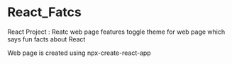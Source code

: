 # React_Fatcs

React Project : Reatc web page features toggle theme for web page which says fun facts about React

Web page is created using npx-create-react-app


